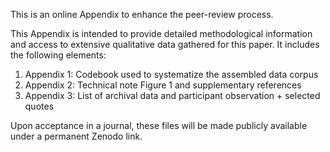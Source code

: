 This is an online Appendix to enhance the peer-review process.  

This Appendix is intended to provide detailed methodological information and access to extensive qualitative data gathered for this paper. It includes the following elements: 

1.	Appendix 1: Codebook used to systematize the assembled data corpus
2.	Appendix 2: Technical note Figure 1 and supplementary references 
3.	Appendix 3: List of archival data and participant observation + selected quotes 

Upon acceptance in a journal, these files will be made publicly available under a permanent Zenodo link. 

